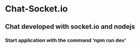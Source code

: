 # Chat-Socket.io

## Chat developed with socket.io and nodejs

### Start application with the command 'npm run dev' 
